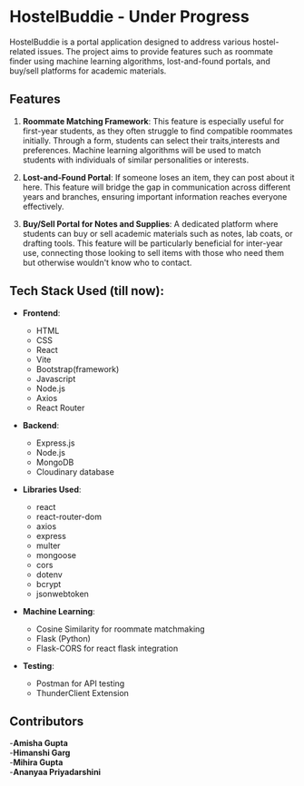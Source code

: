 # HostelBuddie - Under Progress

HostelBuddie is a portal application designed to address various hostel-related issues. 
The project aims to provide features such as roommate finder using machine learning algorithms, lost-and-found portals, and buy/sell platforms for academic materials.

## Features

1. **Roommate Matching Framework**: This feature is especially useful for first-year students, as they often struggle to find compatible roommates initially. Through a form, students can select their traits,interests and  preferences. Machine learning algorithms will be used to match students with individuals of similar personalities or interests.

2. **Lost-and-Found Portal**: If someone loses an item, they can post about it here. This feature will bridge the gap in communication across different years and branches, ensuring important information reaches everyone effectively.

3. **Buy/Sell Portal for Notes and Supplies**: A dedicated platform where students can buy or sell academic materials such as notes, lab coats, or drafting tools. This feature will be particularly beneficial for inter-year use, connecting those looking to sell items with those who need them but otherwise wouldn't know who to contact.

## Tech Stack Used (till now):

- **Frontend**: 
  - HTML
  - CSS
  - React
  - Vite
  - Bootstrap(framework)
  - Javascript
  - Node.js
  - Axios
  - React Router
  

- **Backend**:
  - Express.js
  - Node.js
  - MongoDB
  - Cloudinary database

- **Libraries Used**:
  - react
  - react-router-dom
  - axios
  - express
  - multer
  - mongoose
  - cors
  - dotenv
  - bcrypt
  - jsonwebtoken
  

- **Machine Learning**:
  - Cosine Similarity for roommate matchmaking
  - Flask (Python)
  - Flask-CORS for react flask integration

- **Testing**:
  - Postman for API testing
  - ThunderClient Extension


## Contributors

-**Amisha Gupta**<br>
-**Himanshi Garg**<br>
-**Mihira Gupta**<br>
-**Ananyaa Priyadarshini**



